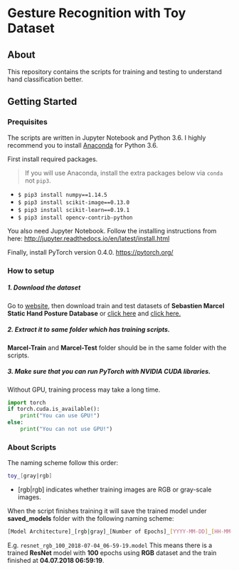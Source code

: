 # Gesture Recognition with Toy Dataset

## About
This repository contains the scripts for training and testing to understand hand classification better.

## Getting Started

### Prequisites
The scripts are written in Jupyter Notebook and Python 3.6. I highly recommend you to install [Anaconda](https://www.anaconda.com/download/) for Python 3.6.

First install required packages.

> If you will use Anaconda, install the extra packages below via `conda` not `pip3`.

* `$ pip3 install numpy==1.14.5`
* `$ pip3 install scikit-image==0.13.0`
* `$ pip3 install scikit-learn==0.19.1`
* `$ pip3 install opencv-contrib-python`

You also need Jupyter Notebook. Follow the installing instructions from here: http://jupyter.readthedocs.io/en/latest/install.html

Finally, install PyTorch version 0.4.0.
https://pytorch.org/

### How to setup

##### 1. Download the dataset
Go to [website](http://www.idiap.ch/resource/gestures/), then download train and test datasets of **Sebastien Marcel Static Hand Posture Database** or [click here](http://www.idiap.ch/resource/gestures/data/shp_marcel_train.tar.gz) and [click here.](http://www.idiap.ch/resource/gestures/data/shp_marcel_test.tar.gz) 

##### 2. Extract it to same folder which has training scripts.
**Marcel-Train** and **Marcel-Test** folder should be in the same folder with the scripts.

##### 3. Make sure that you can run PyTorch with NVIDIA CUDA libraries.
Without GPU, training process may take a long time.

```python
import torch
if torch.cuda.is_available():
    print("You can use GPU!")
else:
    print("You can not use GPU!")
```

### About Scripts
The naming scheme follow this order:
```sh
toy_[gray|rgb]
```
* [rgb|rgb] indicates whether training images are RGB or gray-scale images.

When the script finishes training it will save the trained model under **saved_models** folder with the following naming scheme:
```sh
[Model Architecture]_[rgb|gray]_[Number of Epochs]_[YYYY-MM-DD]_[HH-MM-SS].model
```
E.g. `resnet_rgb_100_2018-07-04_06-59-19.model` This means there is a trained **ResNet** model with **100** epochs using **RGB** dataset and the train finished at **04.07.2018 06:59:19**.